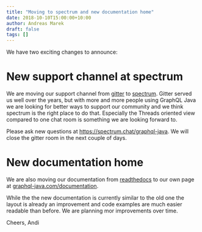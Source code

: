 ```yaml
---
title: "Moving to spectrum and new documentation home"
date: 2018-10-10T15:00:00+10:00
author: Andreas Marek
draft: false
tags: []
---
```

We have two exciting changes to announce:

# New support channel at spectrum 

We are moving our support channel from [gitter](https://gitter.im/graphql-java/graphql-java) to [spectrum](https://spectrum.chat/graphql-java). Gitter served us well over the years, but with more and more people using GraphQL Java we are looking for better ways to support our community and we think spectrum is the right place to do that. Especially the Threads oriented view compared to one chat room is something we are looking forward to.

Please ask new questions at https://spectrum.chat/graphql-java. We will close the gitter room in the next couple of days.


# New documentation home

We are also moving our documentation from [readthedocs](https://graphql-java.readthedocs.io) to our own page at [graphql-java.com/documentation](https://www.graphql-java.com/documentation/). 

While the the new documentation is currently similar to the old one the layout is already an improvement and code examples are much easier readable than before. We are planning mor improvements over time.

Cheers,
Andi